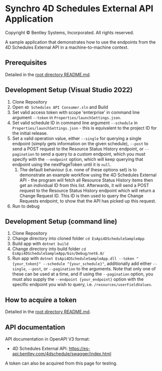 # Synchro 4D Schedules External API Application

Copyright © Bentley Systems, Incorporated. All rights reserved.

A sample application that demonstrates how to use the endpoints from the 4D Schedules External API in a machine-to-machine context.

## Prerequisites

Detailed in the [root directory README.md](../README.md).

## Development Setup (Visual Studio 2022)

1. Clone Repository
2. Open `4D Schedules API Consumer.sln` and Build
3. Set valid access token with scope 'enterprise' in command line argument `--token` in `Properties/launchSettings.json`.
4. Set valid schedule ID in command line argument `--schedule` in `Properties/launchSettings.json` - this is equivalent to the project ID for the initial release.
5. Set a valid operation value, either `--single` for querying a single endpoint (simply gets information on the given schedule), `--post` to send a POST request to the Resource Status History endpoint, or `--pagination` to send a query to a custom endpoint, which you must specify with the `--endpoint` option, which will keep querying that endpoint using the nextPageToken until it is `null`.
   1. The default behaviour (i.e. none of these options set) is to demonstrate an example workflow using the 4D Schedules External API - the program will fetch all Resource Status History items then get an individual ID from this list. Afterwards, it will send a POST request to the Resource Status History endpoint which will return a Change Request ID. This ID is then used to query the Change Requests endpoint, to show that the API has picked up this request.
6. Run to debug

## Development Setup (command line)

1. Clone Repository
2. Change directory into cloned folder `cd EsApi4DScheduleSampleApp`
3. Build app with `dotnet build`
4. Change directory into build folder `cd EsApi4DScheduleSampleApp/bin/Debug/net6.0/`
5. Run app with `dotnet EsApi4DScheduleSampleApp.dll --token "{your_token}" --schedule "{your_schedule}"`, additionally add either `--single`, `--post`, or `--pagination` to the arguments. Note that only one of these can be used at a time, and if using the `--pagination` option, you must also supply the `--endpoint {your_endpoint}` option with the specific endpoint you wish to query, i.e. `/resources/userFieldValues`.

## How to acquire a token

Detailed in the [root directory README.md](../README.md).

## API documentation

API documentation in OpenAPI V3 format:
* 4D Schedules External API: https://es-api.bentley.com/4dschedule/swagger/index.html

A token can also be acquired from this page for testing.
